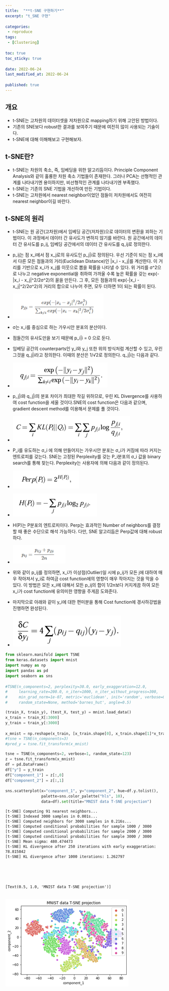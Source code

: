 ```yaml
---
title:  "**t-SNE 구현하기**"
excerpt: "t_SNE 구현"

categories:
 - reproduce
tags:
 - [Clustering]

toc: true
toc_sticky: true

date: 2022-06-24
last_modified_at: 2022-06-24

published: true
---
```

## 개요


- t-SNE는 고차원의 데이터셋을 저차원으로 mapping하기 위해 고안된 방법이다.
- 기존의 SNE보다 robust한 결과를 보여주기 때문에 여전히 많이 사용되는 기술이다. 
- t-SNE에 대해 이해해보고 구현해보자.

## t-SNE란?

- t-SNE는 차원의 축소, 즉, 임베딩을 위한 알고리듬이다. Principle Component Analysis와 같이 훌륭한 차원 축소 기법들이 존재한다. 그러나 PCA는 선형적인 관계를 나타내기엔 용이하지만, 비선형적인 관계를 나타내기엔 부족했다.
- t-SNE는 기존의 SNE 기법을 개선하여 만든 기법이다. 
- t-SNE는 고차원에서 nearest neighbor이었던 점들이 저차원에서도 여전히 nearest neighbor이길 바란다.


## t-SNE의 원리

- t-SNE는 원 공간(고차원)에서 임베딩 공간(저차원)으로 데이터의 변환을 꾀하는 기법이다. 이 과정에서 데이터 간 유사도가 변하지 않기를 바란다. 원 공간에서의 데이터 간 유사도를 p_ij, 임베딩 공간에서의 데이터 간 유사도를 q_ij로 정의한다.

- p_ij는 점 x_i에서 점 x_j로의 유사도인 p_j|i로 정의된다. 우선 기준이 되는 점 x_i에서 다른 모든 점들과의 거리(Euclidean Distance)인 |x_i - x_j|를 계산한다. 이 거리를 기반으로 x_i가 x_j를 이웃으로 뽑을 확률을 나타낼 수 있다. 위 거리를 σ^2으로 나누고 negative exponential을 취하여 가까울 수록 높은 확률을 갖는 exp(-|x_i - x_j|^2/2σ^2)의 꼴을 만든다. 그 후, 모든 점들과의 exp(-|x_i - x_j|^2/2σ^2)의 거리의 합으로 나누어 주면, 모두 더하면 1이 되는 확률이 된다. 
- ![image-20220520005641410](/assets/images/image-20220520005641410.png)

- σ는 x_i를 중심으로 하는 가우시안 분포의 분산이다. 
- 점들간의 유사도만을 보기 때문에 p_i|i = 0 으로 둔다. 
- 임베딩 공간의 counterparts인 y_i와 y_j 또한 위의 방식처럼 계산할 수 있고, 우린 그것을 q_j|i라고 정의한다. 이때의 분산은 1/√2로 정의한다. q_j|i는 다음과 같다.
- ![image-20220520212639594](/assets/images/image-20220520212639594.png)

- p_j|i와 q_j|i의 분포 차이가 최대한 작길 위하므로, 우린 KL Divergence를 사용하여 cost function을 세울 것이다.SNE의 cost function은 다음과 같으며, gradient descent method를 이용해서 문제를 풀 것이다. 
- ![image-20220520212925326](/assets/images/image-20220520212925326.png)

- P_i를 유도하는 σ_i 에 의해 만들어지는 가우시안 분포는 σ_i가 커짐에 따라 커지는 엔트로피를 갖는다. SNE는 고정된 Perplexity를 갖는 P_i분포의 σ_i 값을 binary search를 통해 찾는다. Perplexity는 사용자에 의해 다음과 같이 정의된다. 
- ![image-20220524194302666](/assets/images/image-20220524194302666.png)
- ![image-20220524194535284](/assets/images/image-20220524194535284.png)
- H(P)는 P분포의 엔트로피이다. Perp는 효과적인 Number of neighbors를 결정할 때 좋은 수단으로 해석 가능하다. 다만, SNE 알고리듬은 Perp값에 대해 robust하다.

- ![image-20220928202654957](/assets/images/image-20220928202654957.png)
- 위와 같이 p_ij를 정의하면, x_i가 이상점(Outlier)일 시에 p_ij가 모든 j에 대하여 매우 작아져서 y_i로 하여금 cost function에의 영향이 매우 작아지는 것을 막을 수 있다. 이 방법은 모든 x_i에 대해서 모든 p_ij의 합이 1/2n보다 커지게끔 하여 모든 x_i가 cost function에 유의미한 영향을 주게끔 도와준다. 

- 마지막으로 아래와 같이 y_i에 대한 편미분을 통해 Cost function에 경사하강법을 진행하면 완성된다.
- ![image-20220928214837330](/assets/images/image-20220928214837330.png)


```python
from sklearn.manifold import TSNE
from keras.datasets import mnist
import numpy as np
import pandas as pd
import seaborn as sns

#TSNE(n_components=2, perplexity=30.0, early_exaggeration=12.0,
#     learning_rate=200.0, n_iter=1000, n_iter_without_progress=300,
#     min_grad_norm=1e-07, metric='euclidean', init='random', verbose=0,
#     random_state=None, method='barnes_hut', angle=0.5)
```


```python
(train_X, train_y), (test_X, test_y) = mnist.load_data()
x_train = train_X[:3000]
y_train = train_y[:3000]

x_mnist = np.reshape(x_train, [x_train.shape[0], x_train.shape[1]*x_train.shape[2]])
#tsne = TSNE(n_components=3)
#pred_y = tsne.fit_transform(x_mnist)

```


```python
tsne = TSNE(n_components=2, verbose=1, random_state=123)
z = tsne.fit_transform(x_mnist)
df = pd.DataFrame()
df["y"] = y_train
df["component_1"] = z[:,0]
df["component_2"] = z[:,1]

sns.scatterplot(x="component_1", y="component_2", hue=df.y.tolist(),
                palette=sns.color_palette("hls", 10),
                data=df).set(title="MNIST data T-SNE projection")
```

    [t-SNE] Computing 91 nearest neighbors...
    [t-SNE] Indexed 3000 samples in 0.001s...
    [t-SNE] Computed neighbors for 3000 samples in 0.216s...
    [t-SNE] Computed conditional probabilities for sample 1000 / 3000
    [t-SNE] Computed conditional probabilities for sample 2000 / 3000
    [t-SNE] Computed conditional probabilities for sample 3000 / 3000
    [t-SNE] Mean sigma: 480.474473
    [t-SNE] KL divergence after 250 iterations with early exaggeration: 78.815842
    [t-SNE] KL divergence after 1000 iterations: 1.262797





    [Text(0.5, 1.0, 'MNIST data T-SNE projection')]




​    
![png](/assets/images/output_5_2.png)
​    

